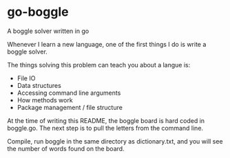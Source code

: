 go-boggle
=========

A boggle solver written in go

Whenever I learn a new language, one of the first things I do is write a boggle solver.

The things solving this problem can teach you about a langue is: 

* File IO
* Data structures
* Accessing command line arguments
* How methods work
* Package management / file structure

At the time of writing this README, the boggle board is hard coded in boggle.go. The next step is to pull the letters from the command line. 

Compile, run boggle in the same directory as dictionary.txt, and you will see the number of words found on the board. 



